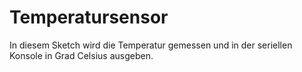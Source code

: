 # Temperatursensor

In diesem Sketch wird die Temperatur gemessen und in der seriellen Konsole in Grad Celsius ausgeben.